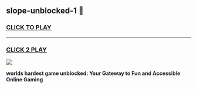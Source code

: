 
## slope-unblocked-1 👋
<h3>
<a href="https://premium.freeplayer.one?title=slope-unblocked-1&ref=14F">CLICK TO PLAY</a></h3>
<hr>

<h3>
<a href="https://premium.freeplayer.one?title=slope-unblocked-1&ref=14F">CLICK 2 PLAY</a>
  
</h3>

<a href="https://premium.freeplayer.one?title=slope-unblocked-1&ref=12F/"><img src="https://clearcache.store/games.png"></a>


**worlds hardest game unblocked: Your Gateway to Fun and Accessible Online Gaming**
